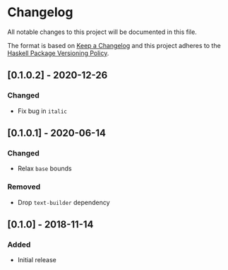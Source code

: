 # Changelog

All notable changes to this project will be documented in this file.

The format is based on [Keep a Changelog](http://keepachangelog.com/)
and this project adheres to the [Haskell Package Versioning Policy](https://pvp.haskell.org/).

## [0.1.0.2] - 2020-12-26
### Changed
- Fix bug in `italic`

## [0.1.0.1] - 2020-06-14

### Changed
- Relax `base` bounds

### Removed
- Drop `text-builder` dependency

## [0.1.0] - 2018-11-14

### Added
- Initial release
